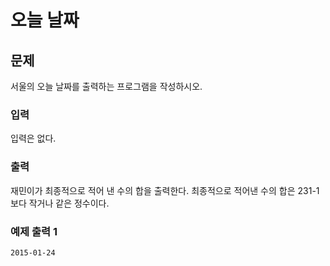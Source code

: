 # 오늘 날짜

## 문제

서울의 오늘 날짜를 출력하는 프로그램을 작성하시오.

### 입력

입력은 없다.

### 출력

재민이가 최종적으로 적어 낸 수의 합을 출력한다. 최종적으로 적어낸 수의 합은 231-1보다 작거나 같은 정수이다.

### 예제 출력 1

```
2015-01-24
```
